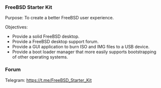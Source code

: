 ### FreeBSD Starter Kit

Purpose: To create a better FreeBSD user experience.

Objectives:
* Provide a solid FreeBSD desktop.
* Provide a FreeBSD desktop support forum. 
* Provide a GUI application to burn ISO and IMG files to a USB device.
* Provide a boot loader manager that more easily supports bootstrapping of other operating systems.

### Forum
Telegram: https://t.me/FreeBSD_Starter_Kit
